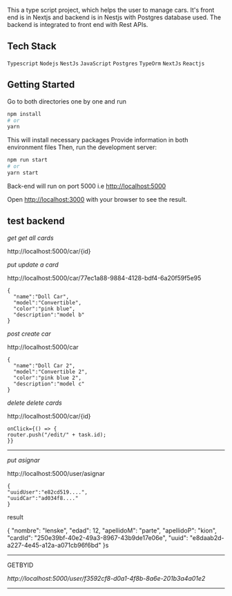 This a type script project, which helps the user to manage cars. It's front end is in Nextjs and backend is in Nestjs with Postgres database used. The backend is integrated to front end with Rest APIs.

## Tech Stack

`Typescript` `Nodejs` `NestJs` `JavaScript` `Postgres` `TypeOrm` `NextJs` `Reactjs`

## Getting Started

Go to both directories one by one and run
```bash
npm install
# or
yarn
````
This will install necessary packages
Provide information in both environment files 
Then, run the development server:

```bash
npm run start
# or
yarn start
```

Back-end will run on port 5000 i.e [http://localhost:5000](http://localhost:5000)

Open [http://localhost:3000](http://localhost:3000) with your browser to see the result.



## test backend

_get_ *get all cards*

http://localhost:5000/car/{id}


_put_ *update a card*

http://localhost:5000/car/77ec1a88-9884-4128-bdf4-6a20f59f5e95

```
{
  "name":"Doll Car",
  "model":"Convertible",
  "color":"pink blue",
  "description":"model b"
}
```

_post_  *create car*

http://localhost:5000/car

```
{
  "name":"Doll Car 2",
  "model":"Convertible 2",
  "color":"pink blue 2",
  "description":"model c"
}
```


_delete_ *delete cards*

http://localhost:5000/car/{id}

```
onClick={() => {
router.push("/edit/" + task.id);
}}
```


--------
_put_  *asignar*

http://localhost:5000/user/asignar

```
{
"uuidUser":"e82cd519....",
"uuidCar":"ad034f8...."
}
```

result

{
  "nombre": "lenske",
  "edad": 12,
  "apellidoM": "parte",
  "apellidoP": "kion",
  "cardId": "250e39bf-40e2-49a3-8967-43b9de17e06e",
  "uuid": "e8daab2d-a227-4e45-a12a-a071cb96f6bd"
}s



---------

GETBYID

*http://localhost:5000/user/f3592cf8-d0a1-4f8b-8a6e-201b3a4a01e2*

----------

